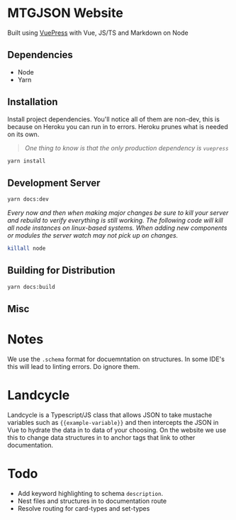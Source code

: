 # MTGJSON Website

Built using [VuePress](https://vuepress.vuejs.org/) with Vue, JS/TS and Markdown on Node

## Dependencies
- Node
- Yarn

## Installation

Install project dependencies. You'll notice all of them are non-dev, this is because on Heroku you can run in to errors. Heroku prunes what is needed on its own.

> _One thing to know is that the only production dependency is `vuepress`_

```sh
yarn install
```

## Development Server

```sh
yarn docs:dev
```


_Every now and then when making major changes be sure to kill your server and rebuild to verify everything is still working. The following code will kill all node instances on linux-based systems. When adding new components or modules the server watch may not pick up on changes._

```sh
killall node
```

## Building for Distribution

```sh
yarn docs:build
```

## Misc

# Notes

We use the `.schema` format for docuemntation on structures. In some IDE's this will lead to linting errors. Do ignore them.

# Landcycle

Landcycle is a Typescript/JS class that allows JSON to take mustache variables such as `{{example-variable}}` and then intercepts the JSON in Vue to hydrate the data in to data of your choosing. On the website we use this to change data structures in to anchor tags that link to other documentation.

# Todo

- Add keyword highlighting to schema `description`.
- Nest files and structures in to documentation route
- Resolve routing for card-types and set-types